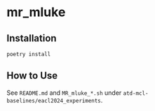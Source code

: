 # mr_mluke

## Installation

~~~~
poetry install
~~~~

## How to Use

See `README.md` and `MR_mluke_*.sh` under `atd-mcl-baselines/eacl2024_experiments`.
